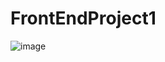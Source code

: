 # FrontEndProject1
![image](https://github.com/ChengyuKang/FrontEndProject1/assets/80816430/ffb9d922-0e3d-4528-8542-1052029a8bb4)
